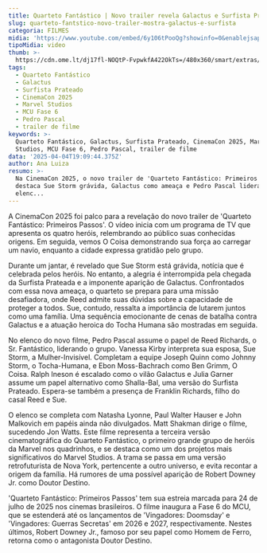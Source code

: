 ```yaml
---
title: Quarteto Fantástico | Novo trailer revela Galactus e Surfista Prateado
slug: quarteto-fantstico-novo-trailer-mostra-galactus-e-surfista
categoria: FILMES
midia: 'https://www.youtube.com/embed/6y106tPooQg?showinfo=0&enablejsapi=1'
tipoMidia: video
thumb: >-
  https://cdn.ome.lt/dj17fl-NOQtP-FvpwkfA422OkTs=/480x360/smart/extras/conteudos/01_aW9gyY1.jpg
tags:
  - Quarteto Fantástico
  - Galactus
  - Surfista Prateado
  - CinemaCon 2025
  - Marvel Studios
  - MCU Fase 6
  - Pedro Pascal
  - trailer de filme
keywords: >-
  Quarteto Fantástico, Galactus, Surfista Prateado, CinemaCon 2025, Marvel
  Studios, MCU Fase 6, Pedro Pascal, trailer de filme
data: '2025-04-04T19:09:44.375Z'
author: Ana Luiza
resumo: >-
  Na CinemaCon 2025, o novo trailer de 'Quarteto Fantástico: Primeiros Passos'
  destaca Sue Storm grávida, Galactus como ameaça e Pedro Pascal liderando o
  elenc...
---
```


A CinemaCon 2025 foi palco para a revelação do novo trailer de 'Quarteto Fantástico: Primeiros Passos'. O vídeo inicia com um programa de TV que apresenta os quatro heróis, relembrando ao público suas conhecidas origens. Em seguida, vemos O Coisa demonstrando sua força ao carregar um navio, enquanto a cidade expressa gratidão pelo grupo.

Durante um jantar, é revelado que Sue Storm está grávida, notícia que é celebrada pelos heróis. No entanto, a alegria é interrompida pela chegada da Surfista Prateada e a imponente aparição de Galactus. Confrontados com essa nova ameaça, o quarteto se prepara para uma missão desafiadora, onde Reed admite suas dúvidas sobre a capacidade de proteger a todos. Sue, contudo, ressalta a importância de lutarem juntos como uma família. Uma sequência emocionante de cenas de batalha contra Galactus e a atuação heroica do Tocha Humana são mostradas em seguida.

No elenco do novo filme, Pedro Pascal assume o papel de Reed Richards, o Sr. Fantástico, liderando o grupo. Vanessa Kirby interpreta sua esposa, Sue Storm, a Mulher-Invisível. Completam a equipe Joseph Quinn como Johnny Storm, o Tocha-Humana, e Ebon Moss-Bachrach como Ben Grimm, O Coisa. Ralph Ineson é escalado como o vilão Galactus e Julia Garner assume um papel alternativo como Shalla-Bal, uma versão do Surfista Prateado. Espera-se também a presença de Franklin Richards, filho do casal Reed e Sue.

O elenco se completa com Natasha Lyonne, Paul Walter Hauser e John Malkovich em papéis ainda não divulgados. Matt Shakman dirige o filme, sucedendo Jon Watts. Este filme representa a terceira versão cinematográfica do Quarteto Fantástico, o primeiro grande grupo de heróis da Marvel nos quadrinhos, e se destaca como um dos projetos mais significativos do Marvel Studios. A trama se passa em uma versão retrofuturista de Nova York, pertencente a outro universo, e evita recontar a origem da família. Há rumores de uma possível aparição de Robert Downey Jr. como Doutor Destino.

'Quarteto Fantástico: Primeiros Passos' tem sua estreia marcada para 24 de julho de 2025 nos cinemas brasileiros. O filme inaugura a Fase 6 do MCU, que se estenderá até os lançamentos de 'Vingadores: Doomsday' e 'Vingadores: Guerras Secretas' em 2026 e 2027, respectivamente. Nestes últimos, Robert Downey Jr., famoso por seu papel como Homem de Ferro, retorna como o antagonista Doutor Destino.
